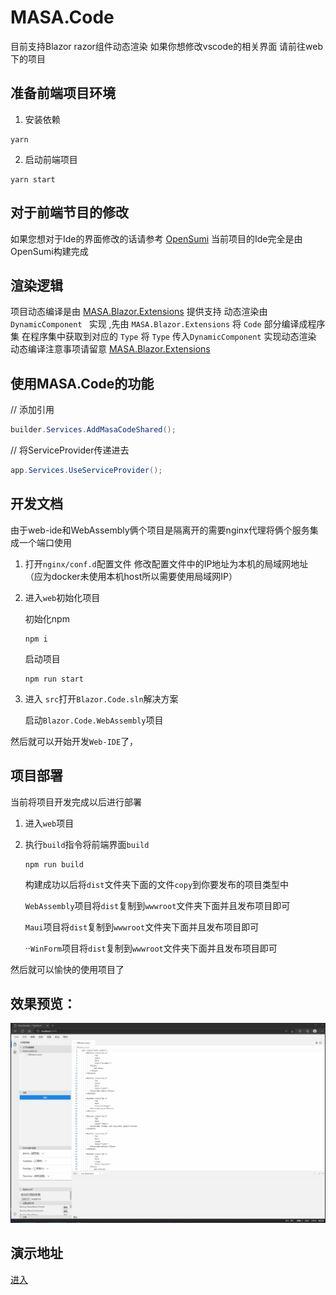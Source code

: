 # MASA.Code

目前支持Blazor razor组件动态渲染
如果你想修改vscode的相关界面 请前往web下的项目 

## 准备前端项目环境

1. 安装依赖

```shell
yarn
```

2. 启动前端项目

```shell
yarn start
```

## 对于前端节目的修改

如果您想对于Ide的界面修改的话请参考 [OpenSumi](https://opensumi.com/zh)
当前项目的Ide完全是由 OpenSumi构建完成

## 渲染逻辑

项目动态编译是由 [MASA.Blazor.Extensions](https://github.com/BlazorComponent/MASA.Blazor.Extensions) 提供支持
动态渲染由 `DynamicComponent ` 实现 ,先由 `MASA.Blazor.Extensions` 将 `Code` 部分编译成程序集 在程序集中获取到对应的 `Type` 将 `Type` 传入`DynamicComponent` 实现动态渲染
动态编译注意事项请留意 [MASA.Blazor.Extensions](https://github.com/BlazorComponent/MASA.Blazor.Extensions)

## 使用MASA.Code的功能

// 添加引用
```csharp
builder.Services.AddMasaCodeShared();
```

// 将ServiceProvider传递进去
```csharp
app.Services.UseServiceProvider();
```

## 开发文档

由于web-ide和WebAssembly俩个项目是隔离开的需要nginx代理将俩个服务集成一个端口使用

1. 打开`nginx/conf.d`配置文件 修改配置文件中的IP地址为本机的局域网地址（应为docker未使用本机host所以需要使用局域网IP）

2. 进入`web`初始化项目

   初始化npm

   ```shell
   npm i
   ```

   启动项目

   ```shell
   npm run start
   ```

 3. 进入 `src`打开`Blazor.Code.sln`解决方案

    启动`Blazor.Code.WebAssembly`项目

    
然后就可以开始开发`Web-IDE`了，

## 项目部署

 当前将项目开发完成以后进行部署
 1. 进入`web`项目
 2. 执行`build`指令将前端界面`build`
 	```shell
 	npm run build
 	```
 	构建成功以后将`dist`文件夹下面的文件`copy`到你要发布的项目类型中
 	
 	`WebAssembly`项目将`dist`复制到`wwwroot`文件夹下面并且发布项目即可
 	
 	`Maui`项目将`dist`复制到`wwwroot`文件夹下面并且发布项目即可
 	
 	··`WinForm`项目将`dist`复制到`wwwroot`文件夹下面并且发布项目即可
 
 然后就可以愉快的使用项目了
 

## 效果预览：

![](./img/effectiveness.gif)



## 演示地址

[进入](http://code.tokengo.top:81/)
